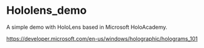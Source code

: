 # Hololens_demo

A simple demo with HoloLens based in Microsoft HoloAcademy.

https://developer.microsoft.com/en-us/windows/holographic/holograms_101

